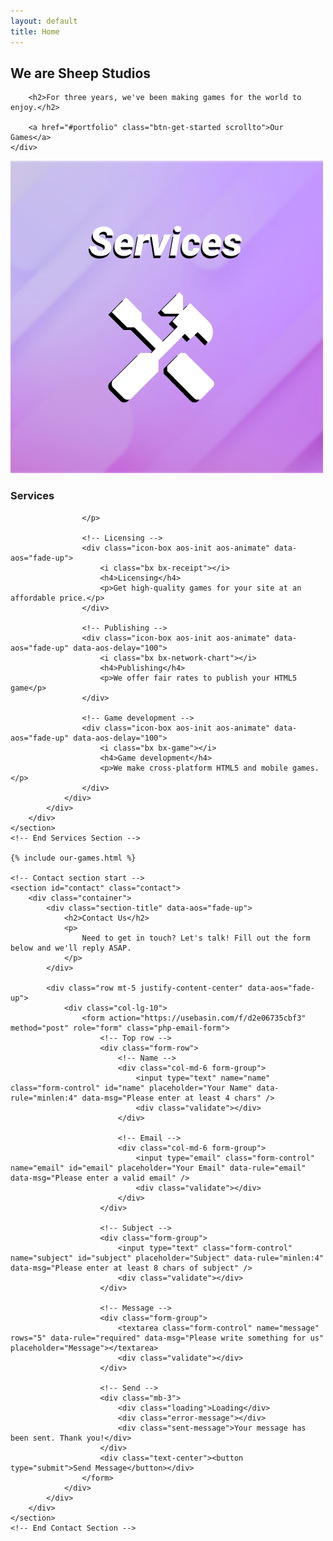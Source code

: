 ```yaml
---
layout: default
title: Home
---
```


<!-- Fullscreen hero section start -->
<section id="hero" class="d-flex flex-column justify-content-center align-items-center">
    <div class="container text-center text-md-left" data-aos="fade-up">
        <h1>We are Sheep Studios</h1>

        <h2>For three years, we've been making games for the world to enjoy.</h2>

        <a href="#portfolio" class="btn-get-started scrollto">Our Games</a>
    </div>
</section>
<!-- End hero section -->

<!-- Services section start -->
<main id="main">
    <section id="services" class="about">
        <div class="container">
            <div class="row">
                <div class="col-xl-6 col-lg-7 aos-init aos-animate" data-aos="fade-right">
                    <img src="assets/img/services.png" class="img-fluid" alt="Sheep Studios Services" />
                </div>
                <div class="col-xl-6 col-lg-5 pt-5 pt-lg-0">
                    <h3 data-aos="fade-up" class="aos-init aos-animate">Services</h3>
                    <p data-aos="fade-up" class="aos-init aos-animate">

                    </p>

                    <!-- Licensing -->
                    <div class="icon-box aos-init aos-animate" data-aos="fade-up">
                        <i class="bx bx-receipt"></i>
                        <h4>Licensing</h4>
                        <p>Get high-quality games for your site at an affordable price.</p>
                    </div>

                    <!-- Publishing -->
                    <div class="icon-box aos-init aos-animate" data-aos="fade-up" data-aos-delay="100">
                        <i class="bx bx-network-chart"></i>
                        <h4>Publishing</h4>
                        <p>We offer fair rates to publish your HTML5 game</p>
                    </div>

                    <!-- Game development -->
                    <div class="icon-box aos-init aos-animate" data-aos="fade-up" data-aos-delay="100">
                        <i class="bx bx-game"></i>
                        <h4>Game development</h4>
                        <p>We make cross-platform HTML5 and mobile games.</p>
                    </div>
                </div>
            </div>
        </div>
    </section>
    <!-- End Services Section -->

    {% include our-games.html %}

    <!-- Contact section start -->
    <section id="contact" class="contact">
        <div class="container">
            <div class="section-title" data-aos="fade-up">
                <h2>Contact Us</h2>
                <p>
                    Need to get in touch? Let's talk! Fill out the form below and we'll reply ASAP.
                </p>
            </div>

            <div class="row mt-5 justify-content-center" data-aos="fade-up">
                <div class="col-lg-10">
                    <form action="https://usebasin.com/f/d2e06735cbf3" method="post" role="form" class="php-email-form">
                        <!-- Top row -->
                        <div class="form-row">
                            <!-- Name -->
                            <div class="col-md-6 form-group">
                                <input type="text" name="name" class="form-control" id="name" placeholder="Your Name" data-rule="minlen:4" data-msg="Please enter at least 4 chars" />
                                <div class="validate"></div>
                            </div>

                            <!-- Email -->
                            <div class="col-md-6 form-group">
                                <input type="email" class="form-control" name="email" id="email" placeholder="Your Email" data-rule="email" data-msg="Please enter a valid email" />
                                <div class="validate"></div>
                            </div>
                        </div>

                        <!-- Subject -->
                        <div class="form-group">
                            <input type="text" class="form-control" name="subject" id="subject" placeholder="Subject" data-rule="minlen:4" data-msg="Please enter at least 8 chars of subject" />
                            <div class="validate"></div>
                        </div>

                        <!-- Message -->
                        <div class="form-group">
                            <textarea class="form-control" name="message" rows="5" data-rule="required" data-msg="Please write something for us" placeholder="Message"></textarea>
                            <div class="validate"></div>
                        </div>

                        <!-- Send -->
                        <div class="mb-3">
                            <div class="loading">Loading</div>
                            <div class="error-message"></div>
                            <div class="sent-message">Your message has been sent. Thank you!</div>
                        </div>
                        <div class="text-center"><button type="submit">Send Message</button></div>
                    </form>
                </div>
            </div>
        </div>
    </section>
    <!-- End Contact Section -->
</main>
<!-- End #main -->
